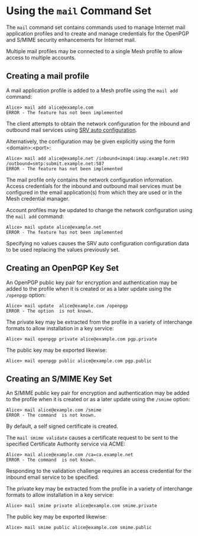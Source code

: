 
# Using the `mail` Command Set

The `mail` command set contains commands used to manage Internet mail 
application profiles and to create and manage credentials for the 
OpenPGP and S/MIME security enhancements for Internet mail.

Multiple mail profiles may be connected to a single Mesh profile to
allow access to multiple accounts.

## Creating a mail profile

A mail application profile is added to a Mesh profile using the 
`mail add` command:


````
Alice> mail add alice@example.com
ERROR - The feature has not been implemented
````

The client attempts to obtain the network configuration for the inbound and
outbound mail services using [SRV auto 
configuration](https://tools.ietf.org/html/draft-daboo-srv-email-02).

Alternatively, the configuration may be given explicitly using the form 
\<domain\>:\<port\>:


````
Alice> mail add alice@example.net /inbound=imap4:imap.example.net:993 /outbound=smtp:submit.example.net:587
ERROR - The feature has not been implemented
````

The mail profile only contains the network configuration information. Access 
credentials for the inbound and outbound mail services must be configured in the
email application(s) from which they are used or in the Mesh credential manager.

Account profiles may be updated to change the network configuration using the
`mail add` command:


````
Alice> mail update alice@example.net
ERROR - The feature has not been implemented
````

Specifying no values causes the SRV auto configuration configuration data to be 
used replacing the values previously set.

## Creating an OpenPGP Key Set

An OpenPGP public key pair for encryption and authentication may be added to the
profile when it is created or as a later update using the `/openpgp` option:


````
Alice> mail update  alice@example.com /openpgp
ERROR - The option  is not known.
````

The private key may be extracted from the profile in a variety of interchange
formats to allow installation in a key service:


````
Alice> mail openpgp private alice@example.com pgp.private
````

The public key may be exported likewise:


````
Alice> mail openpgp public alice@example.com pgp.public
````

## Creating an S/MIME Key Set

An S/MIME public key pair for encryption and authentication may be added to the
profile when it is created or as a later update using the `/smime` option:


````
Alice> mail alice@example.com /smime
ERROR - The command  is not known.
````

By default, a self signed certificate is created.

The `mail smime validate`  causes a certificate request to be sent to the
specified Certificate Authority service via ACME:


````
Alice> mail alice@example.com /ca=ca.example.net
ERROR - The command  is not known.
````

Responding to the validation challenge requires an access credential for the 
inbound email service to be specified.

The private key may be extracted from the profile in a variety of interchange
formats to allow installation in a key service:


````
Alice> mail smime private alice@example.com smime.private
````

The public key may be exported likewise:


````
Alice> mail smime public alice@example.com smime.public
````

